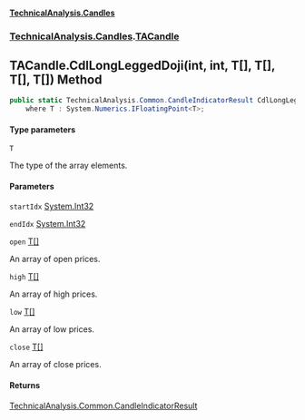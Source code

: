 #### [TechnicalAnalysis.Candles](TechnicalAnalysis.Candles.md 'TechnicalAnalysis.Candles')
### [TechnicalAnalysis.Candles](TechnicalAnalysis.Candles.md#TechnicalAnalysis.Candles 'TechnicalAnalysis.Candles').[TACandle](TACandle.md 'TechnicalAnalysis.Candles.TACandle')

## TACandle.CdlLongLeggedDoji<T>(int, int, T[], T[], T[], T[]) Method

```csharp
public static TechnicalAnalysis.Common.CandleIndicatorResult CdlLongLeggedDoji<T>(int startIdx, int endIdx, T[] open, T[] high, T[] low, T[] close)
    where T : System.Numerics.IFloatingPoint<T>;
```
#### Type parameters

<a name='TechnicalAnalysis.Candles.TACandle.CdlLongLeggedDoji_T_(int,int,T[],T[],T[],T[]).T'></a>

`T`

The type of the array elements.
#### Parameters

<a name='TechnicalAnalysis.Candles.TACandle.CdlLongLeggedDoji_T_(int,int,T[],T[],T[],T[]).startIdx'></a>

`startIdx` [System.Int32](https://docs.microsoft.com/en-us/dotnet/api/System.Int32 'System.Int32')

<a name='TechnicalAnalysis.Candles.TACandle.CdlLongLeggedDoji_T_(int,int,T[],T[],T[],T[]).endIdx'></a>

`endIdx` [System.Int32](https://docs.microsoft.com/en-us/dotnet/api/System.Int32 'System.Int32')

<a name='TechnicalAnalysis.Candles.TACandle.CdlLongLeggedDoji_T_(int,int,T[],T[],T[],T[]).open'></a>

`open` [T](TACandle.CdlLongLeggedDoji_T_(int,int,T[],T[],T[],T[]).md#TechnicalAnalysis.Candles.TACandle.CdlLongLeggedDoji_T_(int,int,T[],T[],T[],T[]).T 'TechnicalAnalysis.Candles.TACandle.CdlLongLeggedDoji<T>(int, int, T[], T[], T[], T[]).T')[[]](https://docs.microsoft.com/en-us/dotnet/api/System.Array 'System.Array')

An array of open prices.

<a name='TechnicalAnalysis.Candles.TACandle.CdlLongLeggedDoji_T_(int,int,T[],T[],T[],T[]).high'></a>

`high` [T](TACandle.CdlLongLeggedDoji_T_(int,int,T[],T[],T[],T[]).md#TechnicalAnalysis.Candles.TACandle.CdlLongLeggedDoji_T_(int,int,T[],T[],T[],T[]).T 'TechnicalAnalysis.Candles.TACandle.CdlLongLeggedDoji<T>(int, int, T[], T[], T[], T[]).T')[[]](https://docs.microsoft.com/en-us/dotnet/api/System.Array 'System.Array')

An array of high prices.

<a name='TechnicalAnalysis.Candles.TACandle.CdlLongLeggedDoji_T_(int,int,T[],T[],T[],T[]).low'></a>

`low` [T](TACandle.CdlLongLeggedDoji_T_(int,int,T[],T[],T[],T[]).md#TechnicalAnalysis.Candles.TACandle.CdlLongLeggedDoji_T_(int,int,T[],T[],T[],T[]).T 'TechnicalAnalysis.Candles.TACandle.CdlLongLeggedDoji<T>(int, int, T[], T[], T[], T[]).T')[[]](https://docs.microsoft.com/en-us/dotnet/api/System.Array 'System.Array')

An array of low prices.

<a name='TechnicalAnalysis.Candles.TACandle.CdlLongLeggedDoji_T_(int,int,T[],T[],T[],T[]).close'></a>

`close` [T](TACandle.CdlLongLeggedDoji_T_(int,int,T[],T[],T[],T[]).md#TechnicalAnalysis.Candles.TACandle.CdlLongLeggedDoji_T_(int,int,T[],T[],T[],T[]).T 'TechnicalAnalysis.Candles.TACandle.CdlLongLeggedDoji<T>(int, int, T[], T[], T[], T[]).T')[[]](https://docs.microsoft.com/en-us/dotnet/api/System.Array 'System.Array')

An array of close prices.

#### Returns
[TechnicalAnalysis.Common.CandleIndicatorResult](https://docs.microsoft.com/en-us/dotnet/api/TechnicalAnalysis.Common.CandleIndicatorResult 'TechnicalAnalysis.Common.CandleIndicatorResult')